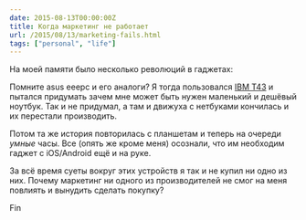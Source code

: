 ```yaml
---
date: 2015-08-13T00:00:00Z
title: Когда маркетинг не работает
url: /2015/08/13/marketing-fails.html
tags: ["personal", "life"]
---
```


На моей памяти было несколько революций в гаджетах:

Помните asus eeepc и его аналоги? Я тогда пользовался [IBM
T43](http://www.thinkwiki.org/wiki/Category:T43) и пытался придумать зачем мне
может быть нужен маленький и дешёвый ноутбук. Так и не придумал, а там и движуха
с нетбуками кончилась и их перестали производить.

Потом та же история повторилась с планшетам и теперь на очереди *умные* часы.
Все (опять же кроме меня) осознали, что им необходим гаджет с iOS/Android ещё и
на руке.

За всё время суеты вокруг этих устройств я так и не купил ни одно из них. Почему
маркетинг ни одного из производителей не смог на меня повлиять и вынудить
сделать покупку?

Fin
